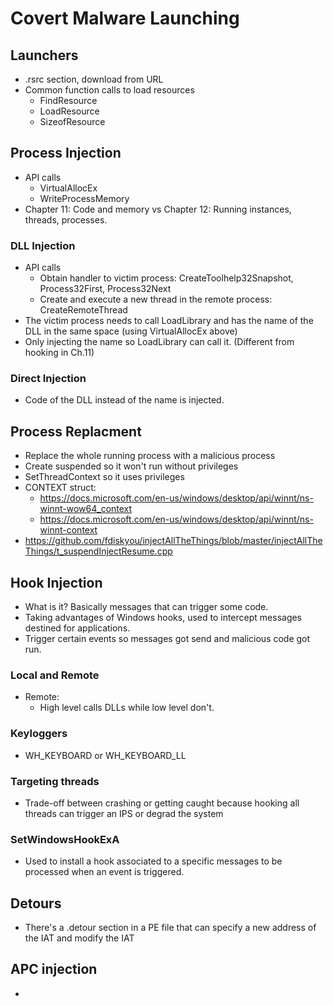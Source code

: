 # Covert Malware Launching

## Launchers

- .rsrc section, download from URL
- Common function calls to load resources
    - FindResource
    - LoadResource
    - SizeofResource

## Process Injection

- API calls
    - VirtualAllocEx
    - WriteProcessMemory
- Chapter 11: Code and memory vs Chapter 12: Running instances, threads, processes.

### DLL Injection

- API calls
    - Obtain handler to victim process: CreateToolhelp32Snapshot, Process32First, Process32Next
    - Create and execute a new thread in the remote process: CreateRemoteThread
- The victim process needs to call LoadLibrary and has the name of the DLL in the same space (using VirtualAllocEx above)
- Only injecting the name so LoadLibrary can call it. (Different from hooking in Ch.11)

### Direct Injection

- Code of the DLL instead of the name is injected.

## Process Replacment

- Replace the whole running process with a malicious process
- Create suspended so it won't run without privileges
- SetThreadContext so it uses privileges
- CONTEXT struct:
    - https://docs.microsoft.com/en-us/windows/desktop/api/winnt/ns-winnt-wow64_context
    - https://docs.microsoft.com/en-us/windows/desktop/api/winnt/ns-winnt-context
- https://github.com/fdiskyou/injectAllTheThings/blob/master/injectAllTheThings/t_suspendInjectResume.cpp

## Hook Injection

- What is it? Basically messages that can trigger some code.
- Taking advantages of Windows hooks, used to intercept messages destined for applications.
- Trigger certain events so messages got send and malicious code got run.

### Local and Remote

- Remote:
    - High level calls DLLs while low level don't.

### Keyloggers

- WH_KEYBOARD or WH_KEYBOARD_LL

### Targeting threads

- Trade-off between crashing or getting caught because hooking all threads can trigger an IPS or degrad the system

### SetWindowsHookExA

- Used to install a hook associated to a specific messages to be processed when an event is triggered.

## Detours

- There's a .detour section in a PE file that can specify a new address of the IAT and modify the IAT

## APC injection

- 